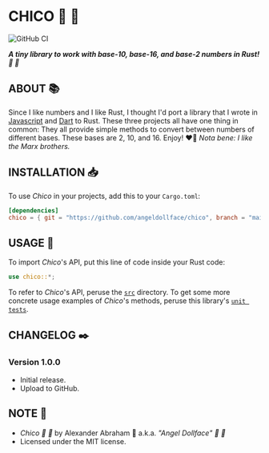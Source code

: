 # CHICO :clown_face: :blond_haired_person:

![GitHub CI](https://github.com/angeldollface/chico/actions/workflows/rust.yml/badge.svg)

***A tiny library to work with base-10, base-16, and base-2 numbers in Rust! :clown_face: :blond_haired_person:***

## ABOUT :books:

Since I like numbers and I like Rust, I thought I'd port a library that I wrote in [Javascript](https://github.com/angeldollface/zeppo) and [Dart](https://github.com/angeldollface/harpo) to Rust. These three projects all have one thing in common: They all provide simple methods to convert between numbers of different bases. These bases are 2, 10, and 16. Enjoy! :heart_on_fire: *Nota bene: I like the Marx brothers.*

## INSTALLATION :inbox_tray:

To use *Chico* in your projects, add this to your `Cargo.toml`:

```TOML
[dependencies]
chico = { git = "https://github.com/angeldollface/chico", branch = "main" }
```

## USAGE :hammer:

To import *Chico*'s API, put this line of code inside your Rust code:

```Rust
use chico::*;
```

To refer to *Chico*'s API, peruse the [`src`](src) directory.
To get some more concrete usage examples of *Chico*'s methods,
peruse this library's [`unit tests`](./src/modules/tests.rs).

## CHANGELOG :black_nib:

### Version 1.0.0

- Initial release.
- Upload to GitHub.

## NOTE :scroll:

- *Chico :clown_face: :blond_haired_person:* by Alexander Abraham :black_heart: a.k.a. *"Angel Dollface" :dolls: :ribbon:*
- Licensed under the MIT license.
